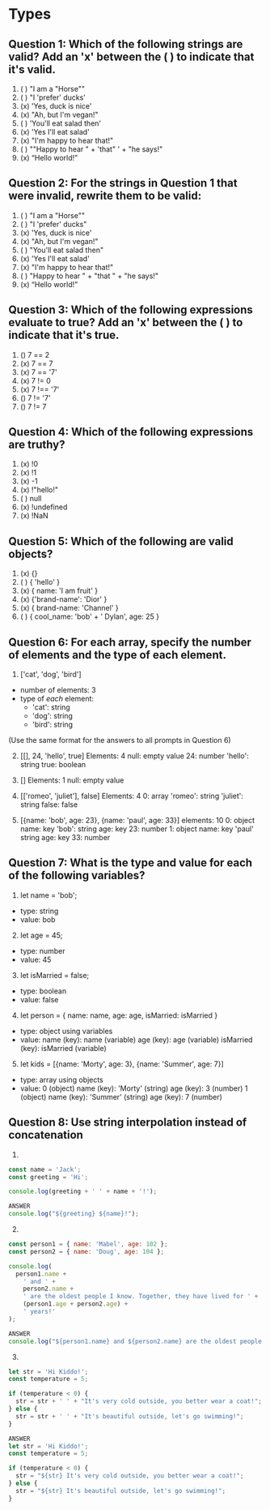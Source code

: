 # Types

## Question 1: Which of the following strings are valid? Add an 'x' between the ( ) to indicate that it's valid.

1. ( ) "I am a "Horse""
2. ( ) "I 'prefer' ducks'
3. (x) 'Yes, duck is nice'
4. (x) "Ah, but I\'m vegan!"
5. ( ) 'You'll eat salad then'
6. (x) 'Yes I\'ll eat salad'
7. (x) "I'm happy to hear that!"
8. ( ) "\"Happy to hear " + 'that" ' + "he says!"
9. (x) “Hello world!”

## Question 2: For the strings in Question 1 that were invalid, rewrite them to be valid:

1. ( ) "I am a \"Horse\""
2. ( ) "I 'prefer' ducks"
3. (x) 'Yes, duck is nice'
4. (x) "Ah, but I\'m vegan!"
5. ( ) "You'll eat salad then"
6. (x) 'Yes I\'ll eat salad'
7. (x) "I'm happy to hear that!"
8. ( ) "Happy to hear " + "that " + "he says!"
9. (x) “Hello world!”

## Question 3: Which of the following expressions evaluate to true? Add an 'x' between the ( ) to indicate that it's true.

1. () 7 == 2
2. (x) 7 == 7
3. (x) 7 == '7'
4. (x) 7 != 0
5. (x) 7 !== '7'
6. () 7 != '7'
7. () 7 != 7

## Question 4: Which of the following expressions are truthy?

1. (x) !0
2. (x) !1
3. (x) -1
4. (x) !"hello!"
5. ( ) null
6. (x) !undefined
7. (x) !NaN

## Question 5: Which of the following are valid objects?

1. (x) {}
2. ( ) { 'hello' }
3. (x) { name: 'I am fruit' }
4. (x) {'brand-name': 'Dior' }
5. (x) { brand-name: 'Channel' }
6. ( ) { cool_name: 'bob' + ' Dylan', age: 25 }

## Question 6: For each array, specify the number of elements and the type of each element.

1. ['cat', 'dog', 'bird']

- number of elements: 3
- type of _each_ element:
  - 'cat': string
  - 'dog': string
  - 'bird': string

(Use the same format for the answers to all prompts in Question 6)

2. [[], 24, 'hello', true]
Elements: 4
null: empty value
24: number
'hello': string
true: boolean


3. []
Elements: 1
null: empty value

4. [['romeo', 'juliet'], false]
Elements: 4
0: array
  'romeo': string
  'juliet': string
false: false

5. [{name: 'bob', age: 23}, {name: 'paul', age: 33}]
elements: 10
0: object
  name: key
  'bob': string
  age: key
  23: number
1: object
  name: key
  'paul' string
  age: key
  33: number

## Question 7: What is the type and value for each of the following variables?

1. let name = 'bob';

- type: string
- value: bob

2. let age = 45;

- type: number
- value: 45

3. let isMarried = false;

- type: boolean
- value: false

4. let person = { name: name, age: age, isMarried: isMarried }

- type: object using variables
- value:
  name (key): name (variable)
  age (key): age (variable)
  isMarried (key): isMarried (variable)

5. let kids = [{name: 'Morty', age: 3}, {name: 'Summer', age: 7}]
- type: array using objects
- value:
  0 (object)
    name (key): 'Morty' (string)
    age (key): 3 (number)
  1 (object)
    name (key): 'Summer' (string)
    age (key): 7 (number)




## Question 8: Use string interpolation instead of concatenation

1.

```js
const name = 'Jack';
const greeting = 'Hi';

console.log(greeting + ' ' + name + '!');

ANSWER
console.log("${greeting} ${name}!");

```

2.

```js
const person1 = { name: 'Mabel', age: 102 };
const person2 = { name: 'Doug', age: 104 };

console.log(
  person1.name +
    ' and ' +
    person2.name +
    ' are the oldest people I know. Together, they have lived for ' +
    (person1.age + person2.age) +
    ' years!'
);

ANSWER
console.log("${person1.name} and ${person2.name} are the oldest people I know. Together, they have lived for (${person1.age} * ${person2.age}) years";
```

3.

```js
let str = 'Hi Kiddo!';
const temperature = 5;

if (temperature < 0) {
  str = str + ' ' + "It's very cold outside, you better wear a coat!";
} else {
  str = str + ' ' + "It's beautiful outside, let's go swimming!";
}

ANSWER
let str = 'Hi Kiddo!';
const temperature = 5;

if (temperature < 0) {
  str = "${str} It's very cold outside, you better wear a coat!";
} else {
  str = "${str} It's beautiful outside, let's go swimming!";
}

```